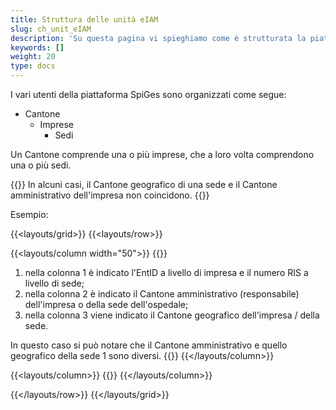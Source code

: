 ```yaml
---
title: Struttura delle unità eIAM
slug: ch_unit_eIAM
description: 'Su questa pagina vi spieghiamo come è strutturata la piattaforma SpiGes.'
keywords: []
weight: 20
type: docs
---
```


I vari utenti della piattaforma SpiGes sono organizzati come segue:

- Cantone
    - Imprese <!--Aziende-->
        - Sedi

Un Cantone comprende una o più imprese, che a loro volta comprendono una o più sedi.

{{<alert color="warning">}}
In alcuni casi, il Cantone geografico di una sede e il Cantone amministrativo dell'impresa non coincidono.
{{</alert>}}

Esempio:

{{<layouts/grid>}}
{{<layouts/row>}}

{{<layouts/column width="50">}}
{{<markdown>}}

1. nella colonna 1 è indicato l'EntID a livello di impresa e il numero RIS a livello di sede;
2. nella colonna 2 è indicato il Cantone amministrativo (responsabile) dell'impresa o della sede dell'ospedale;
3. nella colonna 3 viene indicato il Cantone geografico dell'impresa / della sede.

In questo caso si può notare che il Cantone amministrativo e quello geografico della sede 1 sono diversi.
{{</markdown>}}
{{</layouts/column>}}

{{<layouts/column>}}
{{<insertImage image="Visu_entreprise.png" class="edge max-w-90">}}
{{</layouts/column>}}

{{</layouts/row>}}
{{</layouts/grid>}}